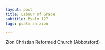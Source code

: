 ```yaml
---
layout: post
title: Labour of Grace
subtitle: Psalm 127
tags: psalm zh zion

---
```


Zion Christian Reformed Church (Abbotsford)
